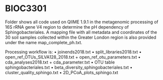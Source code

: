 # BIOC3301
Folder shows all code used on QIIME 1.9.1 in the metagenomic processing of 16S rRNA gene V4 region to determine the pH dependency of Sphingobacteriales. A mapping file with all metadata and coordinates of the 30 soil samples collected within the Greater London region is also provided under the name map_complete_ph.txt.

Processing workflow is:
•	joinends2018.txt
•	split_libraries2018.txt
•	open_ref_OTUs_SILVA128_2018.txt + open_ref_otu_parameters.txt
•	cda_analyses2018.txt + cda_parameter.txt
•	OTU table sphingobacteriales.txt
•	beta_diversity_sphingobacteriales.txt
•	cluster_quality_sphingo.txt
•	2D_PCoA_plots_sphingo.txt

